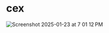 # cex
![Screenshot 2025-01-23 at 7 01 12 PM](https://github.com/user-attachments/assets/b2e2a138-2a9b-44ce-b073-3252a4edd8fa)
